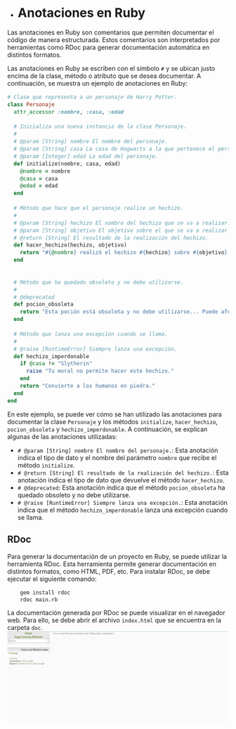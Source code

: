 - # Anotaciones en Ruby

Las anotaciones en Ruby son comentarios que permiten documentar el código de manera estructurada. Estos comentarios son interpretados por herramientas como RDoc para generar documentación automática en distintos formatos.

Las anotaciones en Ruby se escriben con el símbolo `#` y se ubican justo encima de la clase, método o atributo que se desea documentar. A continuación, se muestra un ejemplo de anotaciones en Ruby:

```ruby
# Clase que representa a un personaje de Harry Potter.
class Personaje
  attr_accessor :nombre, :casa, :edad

  # Inicializa una nueva instancia de la clase Personaje.
  #
  # @param [String] nombre El nombre del personaje.
  # @param [String] casa La casa de Hogwarts a la que pertenece el personaje.
  # @param [Integer] edad La edad del personaje.
  def initialize(nombre, casa, edad)
    @nombre = nombre
    @casa = casa
    @edad = edad
  end

  # Método que hace que el personaje realice un hechizo.
  #
  # @param [String] hechizo El nombre del hechizo que se va a realizar.
  # @param [String] objetivo El objetivo sobre el que se va a realizar el hechizo.
  # @return [String] El resultado de la realización del hechizo.
  def hacer_hechizo(hechizo, objetivo)
    return "#{@nombre} realizó el hechizo #{hechizo} sobre #{objetivo}."
  end


  # Método que ha quedado obsoleto y no debe utilizarse.
  #
  # @deprecated
  def pocion_obsoleta
    return "Esta poción está obsoleta y no debe utilizarse... Puede afectar a la tripa"
  end

  # Método que lanza una excepción cuando se llama.
  #
  # @raise [RuntimeError] Siempre lanza una excepción.
  def hechizo_imperdonable
    if @casa != "Slytherin"
      raise "Tu moral no permite hacer este hechizo."
    end
    return "Convierte a los humanos en piedra."
  end
end
```



En este ejemplo, se puede ver cómo se han utilizado las anotaciones para documentar la clase `Personaje` y los métodos `initialize`, `hacer_hechizo`, `pocion_obsoleta` y `hechizo_imperdonable`. A continuación, se explican algunas de las anotaciones utilizadas: 

- `# @param [String] nombre El nombre del personaje.`: Esta anotación indica el tipo de dato y el nombre del parámetro `nombre` que recibe el método `initialize`. 
- `# @return [String] El resultado de la realización del hechizo.`: Esta anotación indica el tipo de dato que devuelve el método `hacer_hechizo`. 
- `# @deprecated`: Esta anotación indica que el método `pocion_obsoleta` ha quedado obsoleto y no debe utilizarse. 
- `# @raise [RuntimeError] Siempre lanza una excepción.`: Esta anotación indica que el método `hechizo_imperdonable` lanza una excepción cuando se llama.

## RDoc
Para generar la documentación de un proyecto en Ruby, se puede utilizar la herramienta RDoc. Esta herramienta permite generar documentación en distintos formatos, como HTML, PDF, etc. Para instalar RDoc, se debe ejecutar el siguiente comando:

```
    gem install rdoc
    rdoc main.rb
```

La documentación generada por RDoc se puede visualizar en el navegador web. Para ello, se debe abrir el archivo `index.html` que se encuentra en la carpeta `doc`. ![capturaRdoc](.\Captura.png)

